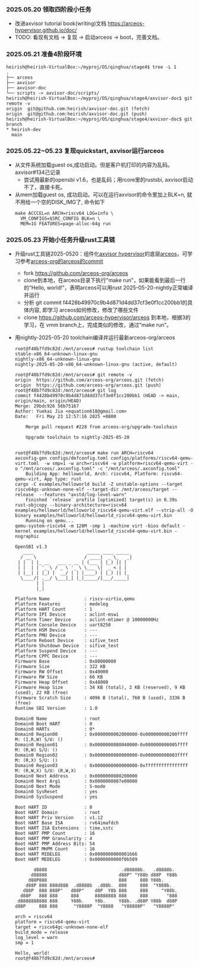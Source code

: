 ### 2025.05.20 领取四阶段小任务
-  改进axvisor tutorial book(writing)文档 https://arceos-hypervisor.github.io/doc/
- TODO: 看现有文档 -> 复现 -> 启动arceos -> boot，完善文档。
### 2025.05.21 准备4阶段环境
```
heirish@heirish-VirtualBox:~/myproj/OS/qinghua/stage4$ tree -L 1
.
├── arceos
├── axvisor
├── axvisor-doc
└── scripts -> axvisor-doc/scripts/
heirish@heirish-VirtualBox:~/myproj/OS/qinghua/stage4/axvisor-doc$ git remote -v
origin  git@github.com:heirish/axvisor-doc.git (fetch)
origin  git@github.com:heirish/axvisor-doc.git (push)
heirish@heirish-VirtualBox:~/myproj/OS/qinghua/stage4/axvisor-doc$ git branch
* heirish-dev
  main
```
### 2025.05.22~05.23 复现quickstart, axvisor运行arceos
- 从文件系统加载guest os,成功启动。但是客户机打印的内容为乱码。axvisor#134己记录
  - 尝试用最新的opensbi v1.6，也是乱码；用rcore里的rustsbi, axvisor启动不了，直接卡死。
- 从mem加载guest os, 成功启动。可以在运行axvisor的命令里加上BLK=n, 就不用给一个空的DISK_IMG了, 命令如下
  ```
  make ACCCEL=n ARCH=riscv64 LOG=info \
    VM_CONFIGS=$SRC_CONFIG BLK=n \
    MEM=1G FEATURES=page-alloc-64g run
  ```
### 2025.05.23 开始小任务升级rust工具链
- 升级rust工具链2025-0520：组件化[axvisor hypervisor](https://github.com/arceos-hypervisor/axvisor)的底层[arceos](https://github.com/arceos-hypervisor/arceos)，可学习参考[arceos-org的arceos的commit](https://github.com/arceos-org/arceos/commit/f4428b49970c9b4d871d4dd37cf3e0f1cc200bb1)
  - fork https://github.com/arceos-org/arceos
  - clone到本地，在arceos目录下执行"make run"，如果能看到最后一行的“Hello, world!”，表明arceos可以用rust 2025-05-20-nightly正常编译并运行
  - 分析 git commit f4428b49970c9b4d871d4dd37cf3e0f1cc200bb1的具体内容, 即学习 arceos如何修改，修改了哪些文件
  - clone https://github.com/arceos-hypervisor/arceos 到本地，根据3的学习，在 vmm branch上，完成类似的修改，通过“make run”。
  
- 用nightly-2025-05-20 toolchain编译并运行最新arceos-org/arceos
  ```
  root@f48b7fd9c82d:/mnt/arceos# rustup toolchain list
  stable-x86_64-unknown-linux-gnu
  nightly-x86_64-unknown-linux-gnu
  nightly-2025-05-20-x86_64-unknown-linux-gnu (active, default)
  
  root@f48b7fd9c82d:/mnt/arceos# git remote -v
  origin  https://github.com/arceos-org/arceos.git (fetch)
  origin  https://github.com/arceos-org/arceos.git (push)
  root@f48b7fd9c82d:/mnt/arceos# git log
  commit f4428b49970c9b4d871d4dd37cf3e0f1cc200bb1 (HEAD -> main, origin/main, origin/HEAD)
  Merge: 29bdc926 56b75167
  Author: Yuekai Jia <equation618@gmail.com>
  Date:   Fri May 23 12:57:16 2025 +0800
  
      Merge pull request #228 from arceos-org/upgrade-toolchain
      
      Upgrade toolchain to nightly-2025-05-20
  

  root@f48b7fd9c82d:/mnt/arceos# make run ARCH=riscv64
  axconfig-gen configs/defconfig.toml configs/platforms/riscv64-qemu-virt.toml  -w smp=1 -w arch=riscv64 -w platform=riscv64-qemu-virt -o "/mnt/arceos/.axconfig.toml" -c "/mnt/arceos/.axconfig.toml"
      Building App: helloworld, Arch: riscv64, Platform: riscv64-qemu-virt, App type: rust
  cargo -C examples/helloworld build -Z unstable-options --target riscv64gc-unknown-none-elf --target-dir /mnt/arceos/target --release  --features "axstd/log-level-warn"
      Finished `release` profile [optimized] target(s) in 0.39s
  rust-objcopy --binary-architecture=riscv64 examples/helloworld/helloworld_riscv64-qemu-virt.elf --strip-all -O binary examples/helloworld/helloworld_riscv64-qemu-virt.bin
      Running on qemu...
  qemu-system-riscv64 -m 128M -smp 1 -machine virt -bios default -kernel examples/helloworld/helloworld_riscv64-qemu-virt.bin -nographic
  
  OpenSBI v1.3
     ____                    _____ ____ _____
    / __ \                  / ____|  _ \_   _|
   | |  | |_ __   ___ _ __ | (___ | |_) || |
   | |  | | '_ \ / _ \ '_ \ \___ \|  _ < | |
   | |__| | |_) |  __/ | | |____) | |_) || |_
    \____/| .__/ \___|_| |_|_____/|___/_____|
          | |
          |_|
  
  Platform Name             : riscv-virtio,qemu
  Platform Features         : medeleg
  Platform HART Count       : 1
  Platform IPI Device       : aclint-mswi
  Platform Timer Device     : aclint-mtimer @ 10000000Hz
  Platform Console Device   : uart8250
  Platform HSM Device       : ---
  Platform PMU Device       : ---
  Platform Reboot Device    : sifive_test
  Platform Shutdown Device  : sifive_test
  Platform Suspend Device   : ---
  Platform CPPC Device      : ---
  Firmware Base             : 0x80000000
  Firmware Size             : 322 KB
  Firmware RW Offset        : 0x40000
  Firmware RW Size          : 66 KB
  Firmware Heap Offset      : 0x48000
  Firmware Heap Size        : 34 KB (total), 2 KB (reserved), 9 KB (used), 22 KB (free)
  Firmware Scratch Size     : 4096 B (total), 760 B (used), 3336 B (free)
  Runtime SBI Version       : 1.0
  
  Domain0 Name              : root
  Domain0 Boot HART         : 0
  Domain0 HARTs             : 0*
  Domain0 Region00          : 0x0000000002000000-0x000000000200ffff M: (I,R,W) S/U: ()
  Domain0 Region01          : 0x0000000080040000-0x000000008005ffff M: (R,W) S/U: ()
  Domain0 Region02          : 0x0000000080000000-0x000000008003ffff M: (R,X) S/U: ()
  Domain0 Region03          : 0x0000000000000000-0xffffffffffffffff M: (R,W,X) S/U: (R,W,X)
  Domain0 Next Address      : 0x0000000080200000
  Domain0 Next Arg1         : 0x0000000087e00000
  Domain0 Next Mode         : S-mode
  Domain0 SysReset          : yes
  Domain0 SysSuspend        : yes
  
  Boot HART ID              : 0
  Boot HART Domain          : root
  Boot HART Priv Version    : v1.12
  Boot HART Base ISA        : rv64imafdch
  Boot HART ISA Extensions  : time,sstc
  Boot HART PMP Count       : 16
  Boot HART PMP Granularity : 4
  Boot HART PMP Address Bits: 54
  Boot HART MHPM Count      : 16
  Boot HART MIDELEG         : 0x0000000000001666
  Boot HART MEDELEG         : 0x0000000000f0b509
  
         d8888                            .d88888b.   .d8888b.
        d88888                           d88P" "Y88b d88P  Y88b
       d88P888                           888     888 Y88b.
      d88P 888 888d888  .d8888b  .d88b.  888     888  "Y888b.
     d88P  888 888P"   d88P"    d8P  Y8b 888     888     "Y88b.
    d88P   888 888     888      88888888 888     888       "888
   d8888888888 888     Y88b.    Y8b.     Y88b. .d88P Y88b  d88P
  d88P     888 888      "Y8888P  "Y8888   "Y88888P"   "Y8888P"
  
  arch = riscv64
  platform = riscv64-qemu-virt
  target = riscv64gc-unknown-none-elf
  build_mode = release
  log_level = warn
  smp = 1
  
  Hello, world!
  root@f48b7fd9c82d:/mnt/arceos# 
  ```